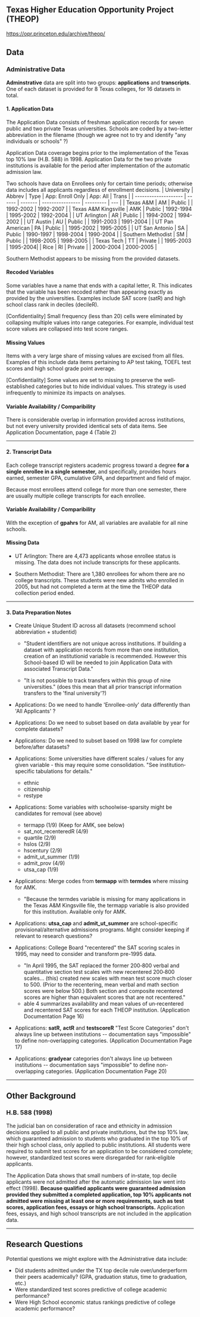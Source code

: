## Texas Higher Education Opportunity Project (THEOP)
https://opr.princeton.edu/archive/theop/

## Data

### Administrative Data
**Adminstrative** data are split into two groups:  **applications** and **transcripts**.   One of each dataset is provided for 8 Texas colleges, for 16 datasets in total.

#### 1. Application Data
The Application Data consists of freshman application records for seven public and two private Texas universities.  Schools are coded by a two-letter abbreviation in the filename (though we agree not to try and identify "any individuals or schools" ?)

Application Data coverage begins prior to the implementation of the Texas top 10% law (H.B. 588) in 1998. Application Data for the two private institutions is available for the period after implementation of the automatic admission law.

Two schools have data on Enrollees only for certain time periods; otherwise data includes all applicants regardless of enrollment decisions.
| University           | Abbrev | Type    | App: Enroll Only | App: All  |   Trans  |
| -------------------- | ------ | ------- | ---------------- | --------- | --- |
| Texas A&M            | AM     | Public  |                  | 1992-2002 |  1992-2007   |
| Texas A&M Kingsville | AMK    | Public  | 1992-1994        | 1995-2002 | 1992-2004    |
| UT Arlington         | AR     | Public  |                  | 1994-2002 | 1994-2002    |
| UT Austin            | AU     | Public  |                  | 1991-2003 | 1991-2004    |
| UT Pan American      | PA     | Public  |                  | 1995-2002 | 1995-2005    |
| UT San Antonio       | SA     | Public  | 1990-1997        | 1998-2004 | 1990-2004    |
| Southern Methodist   | SM     | Public  |                  | 1998-2005 | 1998-2005   |
| Texas Tech           | TT     | Private |                  | 1995-2003 |     1995-2004|
| Rice                 | RI     | Private |                  | 2000-2004 | 2000-2005    |

Southern Methodist appears to be missing from the provided datasets.

#### Recoded Variables
Some variables have a name that ends with a capital letter, R. This indicates that the variable has been recoded rather than appearing exactly as provided by the universities. Examples include SAT score (satR) and high school class rank in deciles (decileR).

[Confidentiality] Small frequency (less than 20) cells were eliminated by collapsing multiple values into range categories. For example, individual test score values are collapsed into test score ranges.

#### Missing Values
Items with a very large share of missing values are excised from all files. Examples of this include data items pertaining to AP test taking, TOEFL test scores and high school grade point average.

[Confidentiality] Some values are set to missing to preserve the well‐established categories but to hide individual values. This strategy is used infrequently to minimize its impacts on analyses.

#### Variable Availability / Comparibility
There is considerable overlap in information provided across institutions, but not every university provided identical sets of data items. See Application Documentation, page 4 (Table 2)
	
---
#### 2. Transcript Data

Each college transcript registers academic progress toward a degree **for a single enrollee in a single semester,** and specifically, provides hours earned, semester GPA, cumulative GPA, and department and field of major.

Because most enrollees attend college for more than one semester, there are usually multiple college transcripts for each enrollee.

#### Variable Availability / Comparibility
With the exception of **gpahrs** for AM, all variables are available for all nine schools.

#### Missing Data
- UT Arlington: There are 4,473 applicants whose enrollee status is missing. The data does not include transcripts for these applicants.

- Southern Methodist: There are 1,380 enrollees for whom there are no college transcripts. These students were new admits who enrolled in 2005, but had not completed a term at the time the THEOP data collection period ended.

---
#### 3. Data Preparation Notes

- Create Unique Student ID across all datasets (recommend school abbreviation + studentid)
	- "Student identifiers are not unique across institutions. If building a dataset with application records from more than one institution, creation of an institutionid variable is recommended.  However this School-based ID will be needed to join Application Data with associated Transcript Data."
	  
	- "It is not possible to track transfers within this group of nine universities." (does this mean that all prior transcript information transfers to the 'final university'?)

- Applications: Do we need to handle 'Enrollee-only' data differently than 'All Applicants' ?
  
- Applications: Do we need to subset based on data available by year for complete datasets?
  
- Applications: Do we need to subset based on 1998 law for complete before/after datasets?
  
- Applications: Some universities have different scales / values for any given variable - this may require some consolidation.  "See institution‐specific tabulations for details."
	- ethnic
	- citizenship
	- restype

- Applications: Some variables with schoolwise-sparsity might be candidates for removal (see above)
	- termapp (1/9)  (Keep for AMK, see below)
	- sat_not_recenteredR (4/9)
	- quartile (2/9)
	- hslos (2/9)
	- hscentury (2/9)
	- admit_ut_summer (1/9)
	- admit_prov (4/9)
	- utsa_cap (1/9)
  
- Applications: Merge codes from **termapp** with **termdes** where missing for AMK.
	- "Because the termdes variable is missing for many applications in the Texas A&M Kingsville file, the termapp variable is also provided for this institution. Available only for AMK.
	  
- Applications: **utsa_cap** and **admit_ut_summer** are school-specific provisional/alternative admissions programs.  Might consider keeping if relevant to research questions?

- Applications: College Board "recentered" the SAT scoring scales in 1995, may need to consider and transform pre-1995 data.
	- "In April 1995, the SAT replaced the former 200‐800 verbal and quantitative section test scales with new recentered 200‐800 scales... (this) created new scales with mean test score much closer to 500. (Prior to the recentering, mean verbal and math section scores were below 500.) Both section and composite recentered scores are higher than equivalent scores that are not recentered."
	- able 4 summarizes availability and mean values of un‐recentered and recentered SAT scores for each THEOP institution. (Application Documentation Page 16)

- Applications: **satR,** **actR** and **testscoreR** "Test Score Categories" don't always line up between institutions -- documentation says "impossible" to define non-overlapping categories. (Application Documentation Page 17)
  
- Applications: **gradyear** categories don't always line up between institutions -- documentation says "impossible" to define non-overlapping categories. (Application Documentation Page 20)


---

## Other Background

### H.B. 588 (1998)
The judicial ban on consideration of race and ethnicity in admission decisions applied to all public and private institutions, but the top 10% law, which guaranteed admission to students who graduated in the top 10% of their high school class, only applied to public institutions. All students were required to submit test scores for an application to be considered complete; however, standardized test scores were disregarded for rank‐eligible applicants.

The Application Data shows that small numbers of in‐state, top decile applicants were not admitted after the automatic admission law went into effect (1998). **Because qualified applicants were guaranteed admission provided they submitted a completed application, top 10% applicants not admitted were missing at least one or more requirements, such as test scores, application fees, essays or high school transcripts.** Application fees, essays, and high school transcripts are not included in the application data.

---
## Research Questions
Potential questions we might explore with the Administrative data include:

-   Did students admitted under the TX top decile rule over/underperform their peers academically? (GPA, graduation status, time to graduation, etc.) 
-   Were standardized test scores predictive of college academic performance?
-   Were High School economic status rankings predictive of college academic performance?


